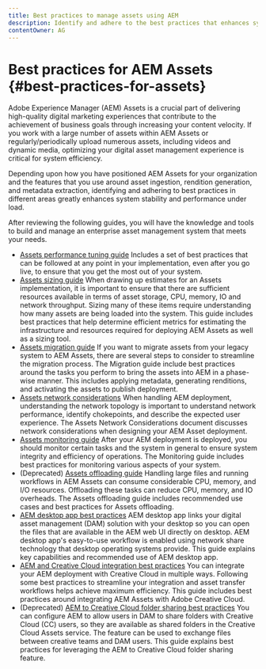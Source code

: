 ```yaml
---
title: Best practices to manage assets using AEM
description: Identify and adhere to the best practices that enhances system stability and performance under load, depending on AEM Assets deployment and features used to ingest and process assets.
contentOwner: AG
---
```


# Best practices for AEM Assets {#best-practices-for-assets}

Adobe Experience Manager (AEM) Assets is a crucial part of delivering high-quality digital marketing experiences that contribute to the achievement of business goals through increasing your content velocity. If you work with a large number of assets within AEM Assets or regularly/periodically upload numerous assets, including videos and dynamic media, optimizing your digital asset management experience is critical for system efficiency.

Depending upon how you have positioned AEM Assets for your organization and the features that you use around asset ingestion, rendition generation, and metadata extraction, identifying and adhering to best practices in different areas greatly enhances system stability and performance under load.

After reviewing the following guides, you will have the knowledge and tools to build and manage an enterprise asset management system that meets your needs.

* [Assets performance tuning guide](performance-tuning-guidelines.md)
Includes a set of best practices that can be followed at any point in your implementation, even after you go live, to ensure that you get the most out of your system.
* [Assets sizing guide](assets-sizing-guide.md)
When drawing up estimates for an Assets implementation, it is important to ensure that there are sufficient resources available in terms of asset storage, CPU, memory, IO and network throughput. Sizing many of these items require understanding how many assets are being loaded into the system. This guide includes best practices that help determine efficient metrics for estimating the infrastructure and resources required for deploying AEM Assets as well as a sizing tool.
* [Assets migration guide](assets-migration-guide.md)
If you want to migrate assets from your legacy system to AEM Assets, there are several steps to consider to streamline the migration process. The Migration guide include best practices around the tasks you perform to bring the assets into AEM in a phase-wise manner. This includes applying metadata, generating renditions, and activating the assets to publish deployment.
* [Assets network considerations](assets-network-considerations.md)
When handling AEM deployment, understanding the network topology is important to understand network performance, identify chokepoints, and describe the expected user experience. The Assets Network Considerations document discusses network considerations when designing your AEM Asset deployment.
* [Assets monitoring guide](assets-monitoring-best-practices.md)
After your AEM deployment is deployed, you should monitor certain tasks and the system in general to ensure system integrity and efficiency of operations. The Monitoring guide includes best practices for monitoring various aspects of your system.
* (Deprecated) [Assets offloading guide](assets-offloading-best-practices.md)
Handling large files and running workflows in AEM Assets can consume considerable CPU, memory, and I/O resources. Offloading these tasks can reduce CPU, memory, and IO overheads. The Assets offloading guide includes recommended use cases and best practices for Assets offloading.
* [AEM desktop app best practices](https://helpx.adobe.com/experience-manager/desktop-app/aem-desktop-app-best-practices.html)
AEM desktop app links your digital asset management (DAM) solution with your desktop so you can open the files that are available in the AEM web UI directly on desktop. AEM desktop app's easy-to-use workflow is enabled using network share technology that desktop operating systems provide. This guide explains key capabilities and recommended use of AEM desktop app.
* [AEM and Creative Cloud integration best practices](aem-cc-integration-best-practices.md)
You can integrate your AEM deployment with Creative Cloud in multiple ways. Following some best practices to streamline your integration and asset transfer workflows helps achieve maximum efficiency. This guide includes best practices around integrating AEM Assets with Adobe Creative Cloud.
* (Deprecated) [AEM to Creative Cloud folder sharing best practices](aem-cc-folder-sharing-best-practices.md)
You can configure AEM to allow users in DAM to share folders with Creative Cloud (CC) users, so they are available as shared folders in the Creative Cloud Assets service. The feature can be used to exchange files between creative teams and DAM users. This guide explains best practices for leveraging the AEM to Creative Cloud folder sharing feature.
